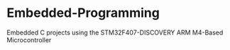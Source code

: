 # Embedded-Programming
Embedded C projects using the STM32F407-DISCOVERY ARM M4-Based Microcontroller
